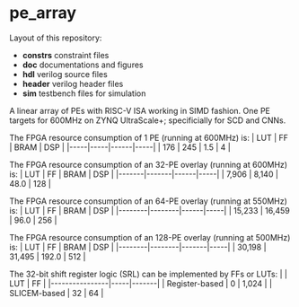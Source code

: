 # pe_array
Layout of this repository:
* **constrs** constraint files
* **doc** documentations and figures
* **hdl** verilog source files
* **header** verilog header files
* **sim** testbench files for simulation

A linear array of PEs with RISC-V ISA working in SIMD fashion. 
One PE targets for 600MHz on ZYNQ UltraScale+; specificially for SCD and CNNs.

The FPGA resource consumption of 1 PE (running at 600MHz) is:
| LUT | FF  | BRAM | DSP |
|-----|-----|------|-----|
| 176 | 245 |  1.5 |  4  |

The FPGA resource consumption of an 32-PE overlay (running at 600MHz) is:
|  LUT  |  FF   | BRAM | DSP |
|-------|-------|------|-----|
| 7,906 | 8,140 | 48.0 | 128 |

The FPGA resource consumption of an 64-PE overlay (running at 550MHz) is:
|  LUT   |   FF   | BRAM | DSP |
|--------|--------|------|-----|
| 15,233 | 16,459 | 96.0 | 256 |

The FPGA resource consumption of an 128-PE overlay (running at 500MHz) is:
|  LUT   |   FF   | BRAM  | DSP |
|--------|--------|-------|-----|
| 30,198 | 31,495 | 192.0 | 512 |

The 32-bit shift register logic (SRL) can be implemented by FFs or LUTs: 
|                | LUT |   FF  |
|----------------|-----|-------|
| Register-based |  0  | 1,024 |
|  SLICEM-based  |  32 |   64  |
